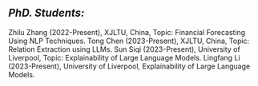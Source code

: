 
*PhD. Students:*
----
Zhilu Zhang (2022-Present), XJLTU, China, Topic: Financial Forecasting Using NLP Techniques.
Tong Chen (2023-Present), XJLTU, China, Topic: Relation Extraction using LLMs.
Sun Siqi (2023-Present), University of Liverpool,  Topic: Explainability of Large Language Models.
Lingfang Li (2023-Present), University of Liverpool, Explainability of Large Language Models.

